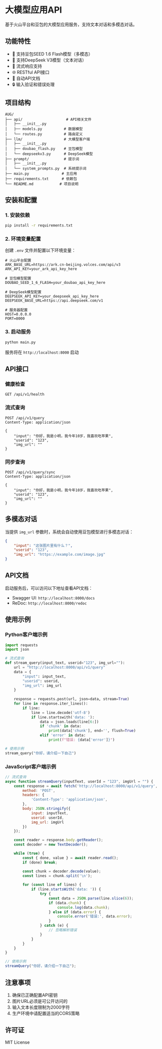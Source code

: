 # 大模型应用API

基于火山平台和豆包的大模型应用服务，支持文本对话和多模态对话。

## 功能特性

- 🤖 支持豆包SEED 1.6 Flash模型（多模态）
- 🧠 支持DeepSeek V3模型（文本对话）
- 🔄 流式响应支持
- 🌐 RESTful API接口
- 📝 自动API文档
- 🔒 输入验证和错误处理

## 项目结构

```
AUG/
├── api/                    # API相关文件
│   ├── __init__.py
│   ├── models.py          # 数据模型
│   └── routes.py          # 路由定义
├── llm/                   # 大模型客户端
│   ├── __init__.py
│   ├── doubao_flash.py    # 豆包模型
│   └── deepseekv3.py      # DeepSeek模型
├── prompt/                # 提示词
│   ├── __init__.py
│   └── system_prompts.py  # 系统提示词
├── main.py               # 主应用
├── requirements.txt      # 依赖包
└── README.md            # 项目说明
```

## 安装和配置

### 1. 安装依赖

```bash
pip install -r requirements.txt
```

### 2. 环境变量配置

创建 `.env` 文件并配置以下环境变量：

```env
# 火山平台配置
ARK_BASE_URL=https://ark.cn-beijing.volces.com/api/v3
ARK_API_KEY=your_ark_api_key_here

# 豆包模型配置
DOUBAO_SEED_1_6_FLASH=your_doubao_api_key_here

# DeepSeek模型配置
DEEPSEEK_API_KEY=your_deepseek_api_key_here
DEEPSEEK_BASE_URL=https://api.deepseek.com/v1

# 服务器配置
HOST=0.0.0.0
PORT=8000
```

### 3. 启动服务

```bash
python main.py
```

服务将在 `http://localhost:8000` 启动

## API接口

### 健康检查

```http
GET /api/v1/health
```

### 流式查询

```http
POST /api/v1/query
Content-Type: application/json

{
    "input": "你好，我是小明，我今年10岁，我喜欢吃苹果",
    "userid": "123",
    "img_url": ""
}
```

### 同步查询

```http
POST /api/v1/query/sync
Content-Type: application/json

{
    "input": "你好，我是小明，我今年10岁，我喜欢吃苹果",
    "userid": "123",
    "img_url": ""
}
```

## 多模态对话

当提供 `img_url` 参数时，系统会自动使用豆包模型进行多模态对话：

```json
{
    "input": "这张图片里有什么？",
    "userid": "123",
    "img_url": "https://example.com/image.jpg"
}
```

## API文档

启动服务后，可以访问以下地址查看API文档：

- Swagger UI: `http://localhost:8000/docs`
- ReDoc: `http://localhost:8000/redoc`

## 使用示例

### Python客户端示例

```python
import requests
import json

# 流式查询
def stream_query(input_text, userid="123", img_url=""):
    url = "http://localhost:8000/api/v1/query"
    data = {
        "input": input_text,
        "userid": userid,
        "img_url": img_url
    }
    
    response = requests.post(url, json=data, stream=True)
    for line in response.iter_lines():
        if line:
            line = line.decode('utf-8')
            if line.startswith('data: '):
                data = json.loads(line[6:])
                if 'chunk' in data:
                    print(data['chunk'], end='', flush=True)
                elif 'error' in data:
                    print(f"错误: {data['error']}")

# 使用示例
stream_query("你好，请介绍一下自己")
```

### JavaScript客户端示例

```javascript
// 流式查询
async function streamQuery(inputText, userId = "123", imgUrl = "") {
    const response = await fetch('http://localhost:8000/api/v1/query', {
        method: 'POST',
        headers: {
            'Content-Type': 'application/json',
        },
        body: JSON.stringify({
            input: inputText,
            userid: userId,
            img_url: imgUrl
        })
    });

    const reader = response.body.getReader();
    const decoder = new TextDecoder();

    while (true) {
        const { done, value } = await reader.read();
        if (done) break;

        const chunk = decoder.decode(value);
        const lines = chunk.split('\n');
        
        for (const line of lines) {
            if (line.startsWith('data: ')) {
                try {
                    const data = JSON.parse(line.slice(6));
                    if (data.chunk) {
                        console.log(data.chunk);
                    } else if (data.error) {
                        console.error('错误:', data.error);
                    }
                } catch (e) {
                    // 忽略解析错误
                }
            }
        }
    }
}

// 使用示例
streamQuery("你好，请介绍一下自己");
```

## 注意事项

1. 确保已正确配置API密钥
2. 图片URL必须是可公开访问的
3. 输入文本长度限制为2000字符
4. 生产环境中请配置适当的CORS策略

## 许可证

MIT License 